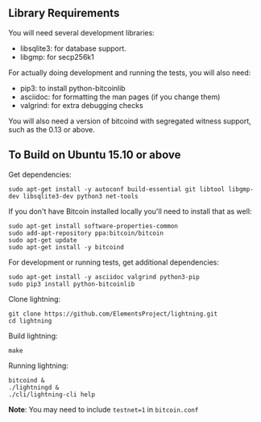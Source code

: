 Library Requirements
--------------------

You will need several development libraries:
* libsqlite3: for database support.
* libgmp: for secp256k1

For actually doing development and running the tests, you will also need:
* pip3: to install python-bitcoinlib
* asciidoc: for formatting the man pages (if you change them)
* valgrind: for extra debugging checks

You will also need a version of bitcoind with segregated witness support,
such as the 0.13 or above.

To Build on Ubuntu 15.10 or above
---------------------

Get dependencies:
```
sudo apt-get install -y autoconf build-essential git libtool libgmp-dev libsqlite3-dev python3 net-tools
```

If you don't have Bitcoin installed locally you'll need to install that as well:
```
sudo apt-get install software-properties-common
sudo add-apt-repository ppa:bitcoin/bitcoin
sudo apt-get update
sudo apt-get install -y bitcoind
```

For development or running tests, get additional dependencies:
```
sudo apt-get install -y asciidoc valgrind python3-pip
sudo pip3 install python-bitcoinlib
```

Clone lightning:
```
git clone https://github.com/ElementsProject/lightning.git
cd lightning
```

Build lightning:
```
make
```

Running lightning:
```
bitcoind &
./lightningd &
./cli/lightning-cli help
```
**Note**: You may need to include `testnet=1` in `bitcoin.conf`

